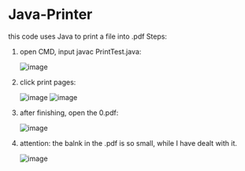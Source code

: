 # Java-Printer
this code uses Java to print a file into .pdf
Steps:
  1. open CMD, input javac PrintTest.java:
  
     ![image](https://github.com/lilyDog/Java-Printer/raw/master/image/1.PNG)    
  1. click print pages:
  
     ![image](https://github.com/lilyDog/Java-Printer/raw/master/image/2.PNG)
     ![image](https://github.com/lilyDog/Java-Printer/raw/master/image/3.PNG)   
  3. after finishing, open the 0.pdf:
  
     ![image](https://github.com/lilyDog/Java-Printer/raw/master/image/4.PNG)
  4. attention: the balnk in the  .pdf is so small, while I have dealt with it.
  
     ![image](https://github.com/lilyDog/Java-Printer/raw/master/image/5.PNG)
     

